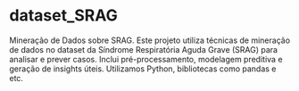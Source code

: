 # dataset_SRAG
Mineração de Dados sobre SRAG. Este projeto utiliza técnicas de mineração de dados no dataset da Síndrome Respiratória Aguda Grave (SRAG) para analisar e prever casos. Inclui pré-processamento, modelagem preditiva e geração de insights úteis. Utilizamos Python, bibliotecas como pandas e etc.
